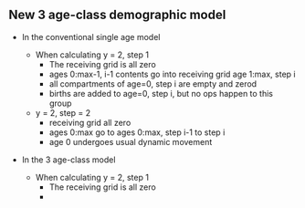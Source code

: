 ## New 3 age-class demographic model

- In the conventional single age model
    - When calculating y = 2, step 1
        - The receiving grid is all zero
        - ages 0:max-1, i-1 contents go into receiving grid age 1:max, step i
        - all compartments of age=0, step i are empty and zerod
        - births are added to age=0, step i, but no ops happen to this group
    - y = 2, step = 2
        - receiving grid all zero
        - ages 0:max go to ages 0:max, step i-1 to step i
        - age 0 undergoes usual dynamic movement

- In the 3 age-class model
    - When calculating y = 2, step 1
        - The receiving grid is all zero
        -
